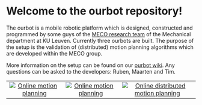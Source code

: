 # Welcome to the ourbot repository!

The ourbot is a mobile robotic platform which is designed, constructed and programmed by some guys of the [MECO research team](https://www.mech.kuleuven.be/en/pma/research/meco) of the Mechanical department at KU Leuven. Currently three ourbots are built. The purpose of the setup is the validation of (distributed) motion planning algorithms which are developed within the MECO group.

More information on the setup can be found on our [ourbot wiki](https://gitlab.mech.kuleuven.be/meco-setups/ourbot/wikis/home).
Any questions can be asked to the developers: Ruben, Maarten and Tim.

<table style="border: none; border-collapse: collapse;" border="0" cellspacing="0" cellpadding="0" width="100%" align="center">
<tr>
<td align="center" valign="center" style="background-color:rgba(0, 0, 0, 0);">
<a href="https://www.youtube.com/watch?v=XeQFI1EhGPU">
<img src="https://img.youtube.com/vi/XeQFI1EhGPU/0.jpg" alt="Online motion planning"/>
</a>
</td>
<td align="center" valign="center" style="background-color:rgba(0, 0, 0, 0);">
<a href="https://www.youtube.com/watch?v=w7tfz2djHqU">
<img src="https://img.youtube.com/vi/w7tfz2djHqU/0.jpg" alt="Online motion planning"/>
</a>
</td>
<td align="center" valign="center" style="background-color:rgba(0, 0, 0, 0);">
<a href="https://www.youtube.com/watch?v=J_ShOP_VWTg">
<img src="https://img.youtube.com/vi/J_ShOP_VWTg/0.jpg" alt="Online distributed motion planning"/>
</a>
</td>
</tr>
</table>
